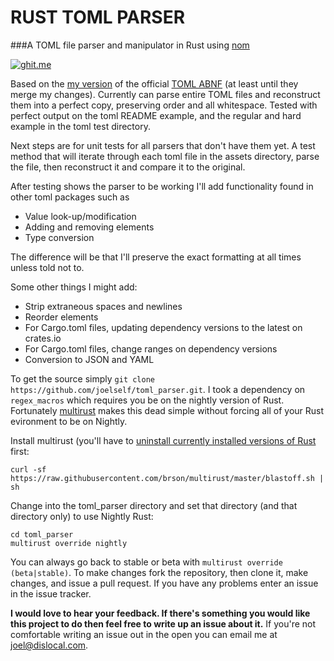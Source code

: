 # RUST TOML PARSER

###A TOML file parser and manipulator in Rust using [nom](https://github.com/Geal/nom)

[![ghit.me](https://ghit.me/badge.svg?repo=joelself/toml_parser)](https://ghit.me/repo/joelself/toml_parser)

Based on the [my version](https://github.com/joelself/toml/blob/abnf/toml.abnf) of the official [TOML ABNF](https://github.com/toml-lang/toml/blob/abnf/toml.abnf#L54) (at least until they merge my changes). Currently can parse entire TOML files and reconstruct them into a perfect copy, preserving order and all whitespace. Tested with perfect output on the toml README example, and the regular and hard example in the toml test directory.

Next steps are for unit tests for all parsers that don't have them yet. A test method that will iterate through each toml file in the assets directory, parse the file, then reconstruct it and compare it to the original.

After testing shows the parser to be working I'll add functionality found in other toml packages such as
* Value look-up/modification
* Adding and removing elements
* Type conversion

The difference will be that I'll preserve the exact formatting at all times unless told not to.

Some other things I might add:
* Strip extraneous spaces and newlines
* Reorder elements
* For Cargo.toml files, updating dependency versions to the latest on crates.io
* For Cargo.toml files, change ranges on dependency versions
* Conversion to JSON and YAML

To get the source simply ```git clone https://github.com/joelself/toml_parser.git```.
I took a dependency on `regex_macros` which requires you be on the nightly version of Rust. Fortunately [multirust](https://github.com/brson/multirust) makes this dead simple without forcing all of your Rust evironment to be on Nightly.

Install multirust (you'll have to [uninstall currently installed versions of Rust](https://doc.rust-lang.org/book/installing-rust.html#uninstalling) first:

```shell
curl -sf https://raw.githubusercontent.com/brson/multirust/master/blastoff.sh | sh
```
Change into the toml_parser directory and set that directory (and that directory only) to use Nightly Rust:

```shell
cd toml_parser
multirust override nightly
```

You can always go back to stable or beta with ```multirust override (beta|stable)```.
To make changes fork the repository, then clone it, make changes, and issue a pull request. If you have any problems enter an issue in the issue tracker.

**I would love to hear your feedback. If there's something you would like this project to do then feel free to write up an issue about it.** If you're not comfortable writing an issue out in the open you can email me at <joel@dislocal.com>.
